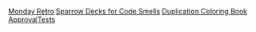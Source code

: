 [Monday Retro](https://atlas.mindmup.com/2021/05/bfd870e0c22a11eb9822e5e0f0f41c5d/monday/index.html)
[Sparrow Decks for Code Smells](http://llewellynfalco.blogspot.com/p/sparrow-decks.html)
[Duplication Coloring Book](https://github.com/LearnWithLlew/DuplicationColoringBook)
[ApprovalTests](https://approvaltests.com/)